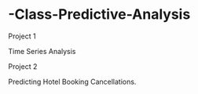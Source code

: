 # -Class-Predictive-Analysis
 
Project 1

Time Series Analysis

Project 2

Predicting Hotel Booking Cancellations.
